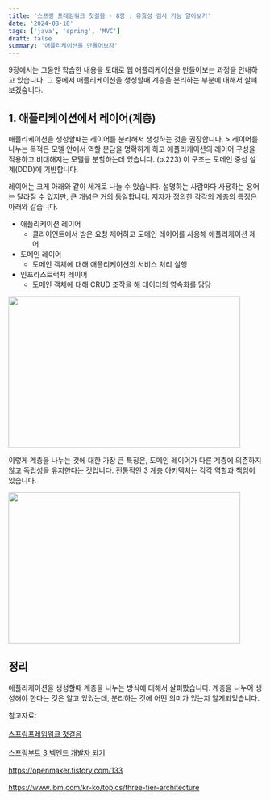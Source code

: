 ```yaml
---
title: '스프링 프레임워크 첫걸음 - 8장 : 유효성 검사 기능 알아보기'
date: '2024-08-18'
tags: ['java', 'spring', 'MVC']
draft: false
summary: '애플리케이션을 만들어보자' 
---
```


9장에서는 그동안 학습한 내용을 토대로 웹 애플리케이션을 만들어보는 과정을 안내하고 있습니다. 그 중에서 애플리케이션을 생성할때 계층을 분리하는 부분에 대해서 살펴보겠습니다.

## 1. 애플리케이션에서 레이어(계층)

애플리케이션을 생성할때는 레이어를 분리해서 생성하는 것을 권장합니다. > 레이어를 나누는 목적은 모델 안에서 역할 분담을 명확하게 하고 애플리케이션의 레이어 구성을 적용하고 비대해지는 모델을 분할하는데 있습니다. (p.223) 이 구조는 도메인 중심 설계(DDD)에 기반합니다.

레이어는 크게 아래와 같이 세개로 나눌 수 있습니다. 설명하는 사람마다 사용하는 용어는 달라질 수 있지만, 큰 개념은 거의 동일합니다. 저자가 정의한 각각의 계층의 특징은 아래와 같습니다.

- 애플리케이션 레이어
    - 클라이언트에서 받은 요청 제어하고 도메인 레이어를 사용해 애플리케이션 제어
- 도메인 레이어
    - 도메인 객체에 대해 애플리케이션의 서비스 처리 실행
- 인프라스트럭처 레이어
    - 도메인 객체에 대해 CRUD 조작을 해 데이터의 영속화를 담당

<img width="460" height="300" src="/static/images/springstudy/ddd.png"/>

이렇게 계층을 나누는 것에 대한 가장 큰 특징은, 도메인 레이어가 다른 계층에 의존하지 않고 독립성을 유지한다는 것입니다. 전통적인 3 계층 아키텍처는 각각 역할과 책임이 있습니다.

<img width="460" height="300" src="/static/images/springstudy/3_tier.png"/>

## 정리

애플리케이션을 생성할때 계층을 나누는 방식에 대해서 살펴봤습니다. 계층을 나누어 생성해야 한다는 것은 알고 있었는데, 분리하는 것에 어떤 의미가 있는지 알게되었습니다.

참고자료: <br></br>[스프링프레임워크 첫걸음](https://www.aladin.co.kr/shop/wproduct.aspx?ItemId=301096602)<br></br>[스프링부트 3 벡엔드 개발자 되기](https://www.aladin.co.kr/shop/wproduct.aspx?ItemId=336925762&start=pgooglemc) <br></br>https://openmaker.tistory.com/133<br></br>https://www.ibm.com/kr-ko/topics/three-tier-architecture
